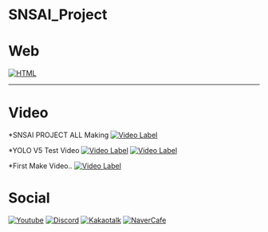 # SNSAI_Project

# Web
[![HTML](https://img.shields.io/badge/WEB-E34F26?style=flat-square&logo=HTML5&logoColor=white)](https://snsai-cp.netlify.app)

***
# Video
*SNSAI PROJECT ALL Making
[![Video Label](https://img.youtube.com/vi/sqdDHZuXo0s/0.jpg)](https://youtu.be/sqdDHZuXo0s)

*YOLO V5 Test Video
[![Video Label](https://img.youtube.com/vi/zBuSpEyZF_A/0.jpg)](https://youtu.be/zBuSpEyZF_A) [![Video Label](https://img.youtube.com/vi/ahT-imTc_00/0.jpg)](https://youtu.be/ahT-imTc_00)

*First Make Video..
[![Video Label](https://img.youtube.com/vi/LYyW83myKU8/0.jpg)](https://youtu.be/LYyW83myKU8)

# Social
[![Youtube](https://img.shields.io/badge/Youtube-FF0000?style=flat-square&logo=Youtube&logoColor=white)](https://www.youtube.com/channel/UC4BpXKEys6LmJmDP2C4_qnw) [![Discord](https://img.shields.io/badge/Discord-7289DA?style=flat-square&logo=Discord&logoColor=white)](https://discord.gg/HFe2MA7) [![Kakaotalk](https://img.shields.io/badge/KakaoOpenChat-FFCD00?style=flat-square&logo=KakaoTalk&logoColor=white)](https://open.kakao.com/o/geNwkSfc) [![NaverCafe](https://img.shields.io/badge/NaverCafe-03C75A?style=flat-square&logo=Naver&logoColor=white)](https://cafe.naver.com/launchpadchat)